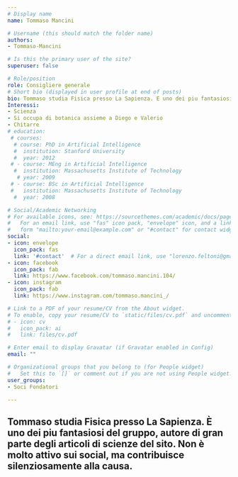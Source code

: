 ```yaml
---
# Display name
name: Tommaso Mancini

# Username (this should match the folder name)
authors:
- Tommaso-Mancini

# Is this the primary user of the site?
superuser: false

# Role/position
role: Consigliere generale
# Short bio (displayed in user profile at end of posts)
bio: Tommaso studia Fisica presso La Sapienza. E uno dei piu fantasiosi del gruppo, autore di gran parte degli articoli di scienze del sito. Non e molto attivo sui social, ma contribuisce silenziosamente alla causa.
Interessi:
- Scienza
- Si occupa di botanica assieme a Diego e Valerio
- Chitarre
# education:
 # courses:
  # course: PhD in Artificial Intelligence
  #  institution: Stanford University
  #  year: 2012
 # - course: MEng in Artificial Intelligence
  #  institution: Massachusetts Institute of Technology
   # year: 2009
 # - course: BSc in Artificial Intelligence
 #   institution: Massachusetts Institute of Technology
  #  year: 2008

# Social/Academic Networking
# For available icons, see: https://sourcethemes.com/academic/docs/page-builder/#icons
#   For an email link, use "fas" icon pack, "envelope" icon, and a link in the
#   form "mailto:your-email@example.com" or "#contact" for contact widget.
social:
- icon: envelope
  icon_pack: fas
  link: '#contact'  # For a direct email link, use "lorenzo.feltoni@gmail.com".
- icon: facebook
  icon_pack: fab
  link: https://www.facebook.com/tommaso.mancini.104/
- icon: instagram
  icon_pack: fab
  link: https://www.instagram.com/tommaso.mancini_/

# Link to a PDF of your resume/CV from the About widget.
# To enable, copy your resume/CV to `static/files/cv.pdf` and uncomment the lines below.
# - icon: cv
#   icon_pack: ai
#   link: files/cv.pdf

# Enter email to display Gravatar (if Gravatar enabled in Config)
email: ""

# Organizational groups that you belong to (for People widget)
#   Set this to `[]` or comment out if you are not using People widget.
user_groups:
- Soci Fondatori

---
```

Tommaso studia Fisica presso La Sapienza. È uno dei piu fantasiosi del gruppo, autore di gran parte degli articoli di scienze del sito. Non è molto attivo sui social, ma contribuisce silenziosamente alla causa.
---

